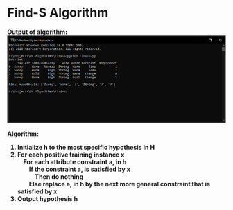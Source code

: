 # Find-S Algorithm

<b>Output of algorithm:
<img src="https://github.com/rishav-karanjit/Machine-Learning-Algorithms/raw/master/Find-S/Find-S%20Scr%20Shot.png"></img>

<b>Algorithm:</b>
1. Initialize h to the most specific hypothesis in H
2. For each positive training instance x<br>
   &nbsp;&nbsp;&nbsp;&nbsp;For each attribute constraint a, in h<br>
   &nbsp;&nbsp;&nbsp;&nbsp;&nbsp;&nbsp;&nbsp;&nbsp;If the constraint a, is satisfied by x<br>
   &nbsp;&nbsp;&nbsp;&nbsp;&nbsp;&nbsp;&nbsp;&nbsp;&nbsp;&nbsp;&nbsp;&nbsp;Then do nothing<br>
   &nbsp;&nbsp;&nbsp;&nbsp;&nbsp;&nbsp;&nbsp;&nbsp;Else replace a, in h by the next more general constraint that is satisfied by x<br>
3. Output hypothesis h 
